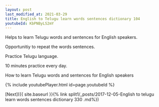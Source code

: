 ```yaml
---
layout: post
last_modified_at: 2021-03-29
title: English to Telugu learn words sentences dictionary 104 
youtubeId: KbPNByLS2mY
---
```

 
 
Helps to learn Telugu words and sentences for English speakers.

Opportunitiy to repeat the words sentences. 

Practice Telugu language. 
 
10 minutes practice every day. 
 
How to learn Telugu words and sentences for English speakers 
 
{% include youtubePlayer.html id=page.youtubeId %}
 
 
[Next]({{ site.baseurl }}{% link  split1/_posts/2017-12-05-English to telugu learn words sentences dictionary 330 .md%})
 
